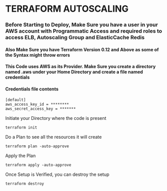 
# TERRAFORM AUTOSCALING 

### Before Starting to Deploy, Make Sure you have a user in your AWS account with Programmatic Access and required roles to access ELB, Autoscaling Group and ElasticCache Redis

#### Also Make Sure you have Terraform Version 0.12 and Above as some of the Syntax might throw errors

#### This Code uses AWS as its Provider. Make Sure you create a directory named .aws under your Home Directory and create a file named credentials

#### Credentials file contents
```
[default]
aws_access_key_id = ********
aws_secret_access_key = *******
```

Initiate your Directory where the code is present 
```
terraform init
```

Do a Plan to see all the resources it will create 
```
terraform plan -auto-approve
```

Apply the Plan 
```
terraform apply -auto-approve
```

Once Setup is Verified, you can destroy the setup 
```
terraform destroy 
```
